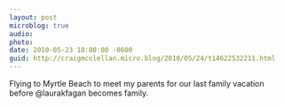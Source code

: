 ```yaml
---
layout: post
microblog: true
audio: 
photo: 
date: 2010-05-23 18:00:00 -0600
guid: http://craigmcclellan.micro.blog/2010/05/24/t14622532211.html
---
```

Flying to Myrtle Beach to meet my parents for our last family vacation before @laurakfagan becomes family.
